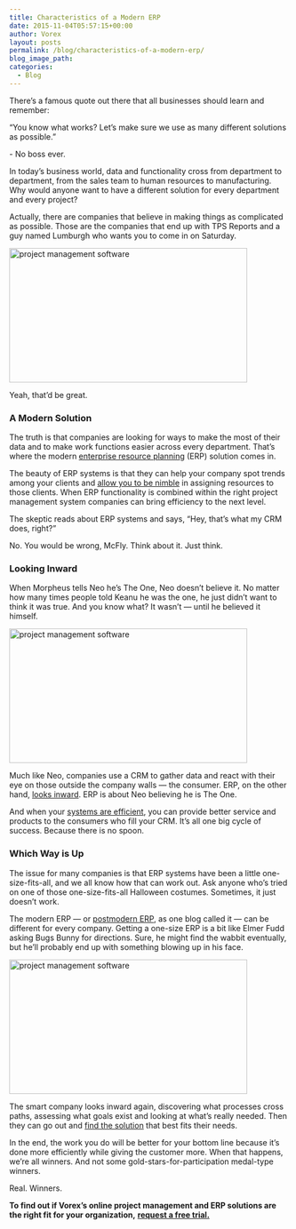 ```yaml
---
title: Characteristics of a Modern ERP
date: 2015-11-04T05:57:15+00:00
author: Vorex
layout: posts
permalink: /blog/characteristics-of-a-modern-erp/
blog_image_path:
categories:
  - Blog
---
```

<span style="font-weight: 400;">There&#8217;s a famous quote out there that all businesses should learn and remember:</span>

<span style="font-weight: 400;">&#8220;You know what works? Let&#8217;s make sure we use as many different solutions as possible.&#8221; </span>

<span style="font-weight: 400;">- No boss ever.</span><!--more-->

<span style="font-weight: 400;">In today&#8217;s business world, data and functionality cross from department to department, from the sales team to human resources to manufacturing. Why would anyone want to have a different solution for every department and every project?</span>

<span style="font-weight: 400;">Actually, there are companies that believe in making things as complicated as possible. Those are the companies that end up with TPS Reports and a guy named Lumburgh who wants you to come in on Saturday.</span>

<img class="aligncenter" src="https://media.giphy.com/media/lSVL6vdhdZVPW/giphy.gif" alt="project management software" width="428" height="242" />

<span style="font-weight: 400;">Yeah, that&#8217;d be great.</span>

### A Modern Solution

<span style="font-weight: 400;">The truth is that companies are looking for ways to make the most of their data and to make work functions easier across every department. That&#8217;s where the modern</span> [<span style="font-weight: 400;">enterprise resource planning</span>](http://www.modernerp.com/) <span style="font-weight: 400;">(ERP) solution comes in.</span>

<span style="font-weight: 400;">The beauty of ERP systems is that they can help your company spot trends among your clients and</span> [<span style="font-weight: 400;">allow you to be nimble</span>](http://www.vorex.com/how-online-project-management-erp-can-help-digital-agencies-advance-their-businesses/) <span style="font-weight: 400;">in assigning resources to those clients. When ERP functionality is combined within the right project management system companies can bring efficiency to the next level.</span>

<span style="font-weight: 400;">The skeptic reads about ERP systems and says, &#8220;Hey, that&#8217;s what my CRM does, right?&#8221;</span>

<span style="font-weight: 400;">No. You would be wrong, McFly. Think about it. Just think.</span>

### Looking Inward

<span style="font-weight: 400;">When Morpheus tells Neo he&#8217;s The One, Neo doesn&#8217;t believe it. No matter how many times people told Keanu he was the one, he just didn&#8217;t want to think it was true. And you know what? It wasn&#8217;t &#8212; until he believed it himself.</span>

<img class="aligncenter" src="https://media.giphy.com/media/fXm3axbRDLBII/giphy.gif" alt="project management software" width="428" height="242" />

<span style="font-weight: 400;">Much like Neo, companies use a CRM to gather data and react with their eye on those outside the company walls &#8212; the consumer. ERP, on the other hand,</span> [<span style="font-weight: 400;">looks inward</span>](http://www.crmswitch.com/crm-value/understanding-crm-erp/)<span style="font-weight: 400;">. ERP is about Neo believing he is The One.</span>

<span style="font-weight: 400;">And when your</span> [<span style="font-weight: 400;">systems are efficient</span>](http://www.vorex.com/supercharging-business-insights-with-online-project-management-erp/)<span style="font-weight: 400;">, you can provide better service and products to the consumers who fill your CRM. It&#8217;s all one big cycle of success. Because there is no spoon.</span>

### Which Way is Up

<span style="font-weight: 400;">The issue for many companies is that ERP systems have been a little one-size-fits-all, and we all know how that can work out. Ask anyone who&#8217;s tried on one of those one-size-fits-all Halloween costumes. Sometimes, it just doesn&#8217;t work.</span>

<span style="font-weight: 400;">The modern ERP &#8212; or</span> [<span style="font-weight: 400;">postmodern ERP</span>](http://www.netsuiteblogs.com/how-does-netsuite-fit-gartners-definition-of-postmodern-erp)<span style="font-weight: 400;">, as one blog called it &#8212; can be different for every company. Getting a one-size ERP is a bit like Elmer Fudd asking Bugs Bunny for directions. Sure, he might find the wabbit eventually, but he&#8217;ll probably end up with something blowing up in his face.</span>

<img class="aligncenter" src="https://media.giphy.com/media/ArVRCtb9bIsSc/giphy.gif" alt="project management software" width="428" height="242" />

<span style="font-weight: 400;">The smart company looks inward again, discovering what processes cross paths, assessing what goals exist and looking at what&#8217;s really needed. Then they can go out and</span> [<span style="font-weight: 400;">find the solution</span>](http://www.vorex.com/i-choose-you-selecting-the-best-erp-for-your-organization/) <span style="font-weight: 400;">that best fits their needs.</span>

<span style="font-weight: 400;">In the end, the work you do will be better for your bottom line because it&#8217;s done more efficiently while giving the customer more. When that happens, we&#8217;re all winners. And not some gold-stars-for-participation medal-type winners.</span>

<span style="font-weight: 400;">Real. Winners.</span>

**To find out if Vorex&#8217;s online project management and ERP solutions are the right fit for your organization,** [**request a free trial.**](http://www.vorex.com/free-trial/)

&nbsp;
